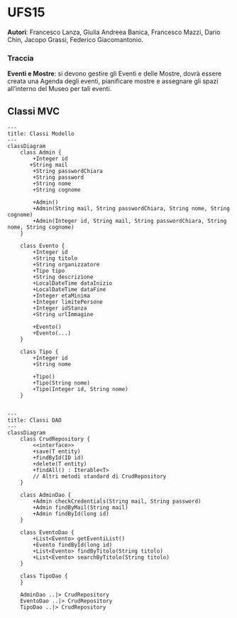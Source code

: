 # UFS15

**Autori**: Francesco Lanza, Giulia Andreea Banica, Francesco Mazzi, Dario Chin, Jacopo Grassi, Federico Giacomantonio.

### Traccia

**Eventi e Mostre**: si devono gestire gli Eventi e delle Mostre, dovrà essere creata una Agenda degli eventi, pianificare mostre e assegnare gli spazi all’interno del Museo per tali eventi.

## Classi MVC

```mermaid
---
title: Classi Modello
---
classDiagram
    class Admin {
        +Integer id
       +String mail
        +String passwordChiara
        +String password
        +String nome
        +String cognome
        
        +Admin()
        +Admin(String mail, String passwordChiara, String nome, String cognome)
        +Admin(Integer id, String mail, String passwordChiara, String nome, String cognome)
    }

    class Evento {
        +Integer id
        +String titolo
        +String organizzatore
        +Tipo tipo
        +String descrizione
        +LocalDateTime dataInizio
        +LocalDateTime dataFine
        +Integer etaMinima
        +Integer limitePersone
        +Integer idStanza
        +String urlImmagine

        +Evento()
        +Evento(...)
    }

    class Tipo {
        +Integer id
        +String nome
        
        +Tipo()
        +Tipo(String nome)
        +Tipo(Integer id, String nome)
    }
```

```mermaid

---
title: Classi DAO
---
classDiagram
    class CrudRepository {
        <<interface>>
        +save(T entity)
        +findById(ID id)
        +delete(T entity)
        +findAll() : Iterable<T>
        // Altri metodi standard di CrudRepository
    }

    class AdminDao {
        +Admin checkCredentials(String mail, String password)
        +Admin findByMail(String mail)
        +Admin findById(long id)
    }

    class EventoDao {
        +List<Evento> getEventiList()
        +Evento findById(long id)
        +List<Evento> findByTitolo(String titolo)
        +List<Evento> searchByTitolo(String titolo)
    }

    class TipoDao {
    }

    AdminDao ..|> CrudRepository
    EventoDao ..|> CrudRepository
    TipoDao ..|> CrudRepository

```


